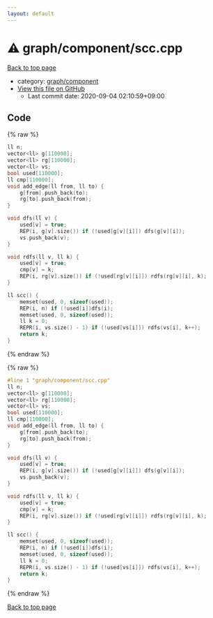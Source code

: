 ```yaml
---
layout: default
---
```


<!-- mathjax config similar to math.stackexchange -->
<script type="text/javascript" async
  src="https://cdnjs.cloudflare.com/ajax/libs/mathjax/2.7.5/MathJax.js?config=TeX-MML-AM_CHTML">
</script>
<script type="text/x-mathjax-config">
  MathJax.Hub.Config({
    TeX: { equationNumbers: { autoNumber: "AMS" }},
    tex2jax: {
      inlineMath: [ ['$','$'] ],
      processEscapes: true
    },
    "HTML-CSS": { matchFontHeight: false },
    displayAlign: "left",
    displayIndent: "2em"
  });
</script>

<script type="text/javascript" src="https://cdnjs.cloudflare.com/ajax/libs/jquery/3.4.1/jquery.min.js"></script>
<script src="https://cdn.jsdelivr.net/npm/jquery-balloon-js@1.1.2/jquery.balloon.min.js" integrity="sha256-ZEYs9VrgAeNuPvs15E39OsyOJaIkXEEt10fzxJ20+2I=" crossorigin="anonymous"></script>
<script type="text/javascript" src="../../../assets/js/copy-button.js"></script>
<link rel="stylesheet" href="../../../assets/css/copy-button.css" />


# :warning: graph/component/scc.cpp

<a href="../../../index.html">Back to top page</a>

* category: <a href="../../../index.html#11d7325260d2fe77abd8dca04677cb88">graph/component</a>
* <a href="{{ site.github.repository_url }}/blob/master/graph/component/scc.cpp">View this file on GitHub</a>
    - Last commit date: 2020-09-04 02:10:59+09:00




## Code

<a id="unbundled"></a>
{% raw %}
```cpp
ll n;
vector<ll> g[110000];
vector<ll> rg[110000];
vector<ll> vs;
bool used[110000];
ll cmp[110000];
void add_edge(ll from, ll to) {
	g[from].push_back(to);
	rg[to].push_back(from);
}

void dfs(ll v) {
	used[v] = true;
	REP(i, g[v].size()) if (!used[g[v][i]]) dfs(g[v][i]);
	vs.push_back(v);
}

void rdfs(ll v, ll k) {
	used[v] = true;
	cmp[v] = k;
	REP(i, rg[v].size()) if (!used[rg[v][i]]) rdfs(rg[v][i], k);
}

ll scc() {
	memset(used, 0, sizeof(used));
	REP(i, n) if (!used[i])dfs(i);
	memset(used, 0, sizeof(used));
	ll k = 0;
	REPR(i, vs.size() - 1) if (!used[vs[i]]) rdfs(vs[i], k++);
	return k;
}
```
{% endraw %}

<a id="bundled"></a>
{% raw %}
```cpp
#line 1 "graph/component/scc.cpp"
ll n;
vector<ll> g[110000];
vector<ll> rg[110000];
vector<ll> vs;
bool used[110000];
ll cmp[110000];
void add_edge(ll from, ll to) {
	g[from].push_back(to);
	rg[to].push_back(from);
}

void dfs(ll v) {
	used[v] = true;
	REP(i, g[v].size()) if (!used[g[v][i]]) dfs(g[v][i]);
	vs.push_back(v);
}

void rdfs(ll v, ll k) {
	used[v] = true;
	cmp[v] = k;
	REP(i, rg[v].size()) if (!used[rg[v][i]]) rdfs(rg[v][i], k);
}

ll scc() {
	memset(used, 0, sizeof(used));
	REP(i, n) if (!used[i])dfs(i);
	memset(used, 0, sizeof(used));
	ll k = 0;
	REPR(i, vs.size() - 1) if (!used[vs[i]]) rdfs(vs[i], k++);
	return k;
}

```
{% endraw %}

<a href="../../../index.html">Back to top page</a>

